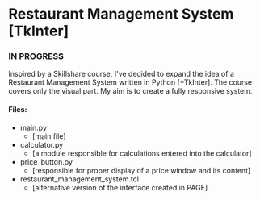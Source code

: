 # Restaurant Management System [TkInter]

### IN PROGRESS

Inspired by a Skillshare course, I've decided to expand the idea of 
a Restaurant Management System written in Python [+TkInter]. The course covers only
the visual part. My aim is to create a fully responsive system.

#### Files:

- main.py      
    - [main file]
- calculator.py
    - [a module responsible for calculations entered into the calculator]
- price_button.py
    - [responsible for proper display of a price window and its content]
- restaurant_management_system.tcl
    - [alternative version of the interface created in PAGE]